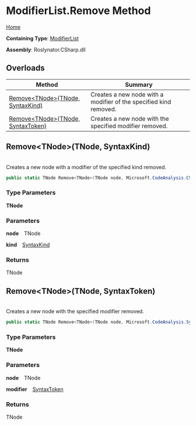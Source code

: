 # ModifierList\.Remove Method

[Home](../../../../README.md)

**Containing Type**: [ModifierList](../README.md)

**Assembly**: Roslynator\.CSharp\.dll

## Overloads

| Method | Summary |
| ------ | ------- |
| [Remove\<TNode>(TNode, SyntaxKind)](#Roslynator_CSharp_ModifierList_Remove__1___0_Microsoft_CodeAnalysis_CSharp_SyntaxKind_) | Creates a new node with a modifier of the specified kind removed\. |
| [Remove\<TNode>(TNode, SyntaxToken)](#Roslynator_CSharp_ModifierList_Remove__1___0_Microsoft_CodeAnalysis_SyntaxToken_) | Creates a new node with the specified modifier removed\. |

## Remove\<TNode>\(TNode, SyntaxKind\) <a name="Roslynator_CSharp_ModifierList_Remove__1___0_Microsoft_CodeAnalysis_CSharp_SyntaxKind_"></a>

\
Creates a new node with a modifier of the specified kind removed\.

```csharp
public static TNode Remove<TNode>(TNode node, Microsoft.CodeAnalysis.CSharp.SyntaxKind kind) where TNode : Microsoft.CodeAnalysis.SyntaxNode
```

### Type Parameters

**TNode**

### Parameters

**node** &ensp; TNode

**kind** &ensp; [SyntaxKind](https://docs.microsoft.com/en-us/dotnet/api/microsoft.codeanalysis.csharp.syntaxkind)

### Returns

TNode

## Remove\<TNode>\(TNode, SyntaxToken\) <a name="Roslynator_CSharp_ModifierList_Remove__1___0_Microsoft_CodeAnalysis_SyntaxToken_"></a>

\
Creates a new node with the specified modifier removed\.

```csharp
public static TNode Remove<TNode>(TNode node, Microsoft.CodeAnalysis.SyntaxToken modifier) where TNode : Microsoft.CodeAnalysis.SyntaxNode
```

### Type Parameters

**TNode**

### Parameters

**node** &ensp; TNode

**modifier** &ensp; [SyntaxToken](https://docs.microsoft.com/en-us/dotnet/api/microsoft.codeanalysis.syntaxtoken)

### Returns

TNode

